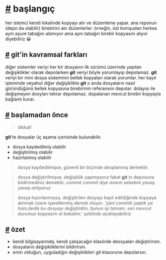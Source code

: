 [](/)
  
  
  # [#](#baslangic) başlangıç
  
  her istemci kendi lokalinde kopyayı alır ve düzenleme yapar. ana reponun (depo da olabilir) birebirini alır düzenlerler. örneğin, üst komşudan herkes aynı aşure tabağını alamıyor ama aynı tabağın birebir kopyasını alıyor diyebiliriz 😀
  
  ## [#](#git-in-kavramsal-farklari) git'in kavramsal farkları
  
  diğer sistemler veriyi her bir dosyanın ilk sürümü üzerinde yapılan değişiklikler olarak depolarken **git** veriyi böyle yorumlayıp depolamaz. **git** veriyi bir mini dosya sisteminin bellek kopyaları olarak yorumlar. her kayıt işleminde veyahut diğer değişiklikte **git** o anda dosyaların nasıl göründüğünü bellek kopyasına birebirinin referansını depolar. dolayısı ile değişmeyen dosyları tekrar depolamaz. dopalanan mevcut birebir kopyayla bağlantı kurar.
  
  ## [#](#baslamadan-once) başlamadan önce
  
  > dikkat!
  
  **git**'te dosyalar üç aşama içerisinde bulunabilir.
  
  *   dosya kaydedilmiş olabilir
  *   değiştirilmiş olabilir
  *   hazırlanmış olabilir
  
  > dosya kaydedilmişse, güvenli bir biçimde deoplanmış demektir.
  
  > dosya değiştirilmişse, değişiklik yapmışsınız fakat **git** in deposuna bildirmediniz demektir. _commit commit diye ısrarın sebebini yavaş yavaş anlıyoruz_
  
  > dosya hazırlanmışsa, değiştirilen dosyayı kayıt edildiğinde kopyaya alınmak üzere işaretlenmiş demek oluyor. _'yani commiti yaptık ya hani,dedik bu dosyayı değiştirdim, bunun işi tamam. sen mevcut durumun kopyasını al bakalım;' şeklinde açıklayabiliriz_
  
  ## [#](#ozet) özet
  
  *   kendi bilgisayarında, kendi çalışacağın klasörde deosyaları değiştirirsin.
  *   dosyaların değişikliklerini bildirirsin.
  *   emin olduğun, uyguladığın değişiklikleri git klasorune depolarsın.
  

